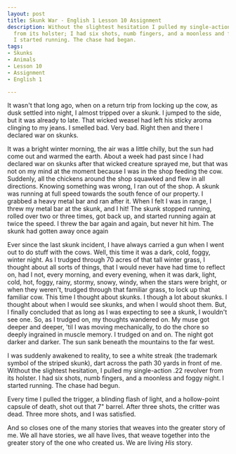 ```yaml
---
layout: post
title: Skunk War - English 1 Lesson 10 Assignment
description: Without the slightest hesitation I pulled my single-action .22 revolver
  from its holster; I had six shots, numb fingers, and a moonless and foggy night.
  I started running. The chase had began.
tags:
- Skunks
- Animals
- Lesson 10
- Assignment
- English 1

---
```

It wasn't that long ago, when on a return trip from locking up the cow, as dusk settled into night, I almost tripped over a skunk. I jumped to the side, but it was already to late. That wicked weasel had left his sticky aroma clinging to my jeans. I smelled bad. Very bad. Right then and there I declared war on skunks.

It was a bright winter morning, the air was a little chilly, but the sun had come out and warmed the earth. About a week had past since I had declared war on skunks after that wicked creature sprayed me, but that was not on my mind at the moment because I was in the shop feeding the cow. Suddenly, all the chickens around the shop squawked and flew in all directions. Knowing something was wrong, I ran out of the shop. A skunk was running at full speed towards the south fence of our property. I grabbed a heavy metal bar and ran after it. When I felt I was in range, I threw my metal bar at the skunk, and I hit! The skunk stopped running, rolled over two or three times, got back up, and started running again at twice the speed. I threw the bar again and again, but never hit him. The skunk had gotten away once again

Ever since the last skunk incident, I have always carried a gun when I went out to do stuff with the cows. Well, this time it was a dark, cold, foggy, winter night. As I trudged through 70 acres of that tall winter grass, I thought about all sorts of things, that I would never have had time to reflect on, had I not, every morning, and every evening, when it was dark, light, cold, hot, foggy, rainy, stormy, snowy, windy, when the stars were bright,  or when they weren't, trudged through that familiar grass, to lock up that familiar cow. This time I thought about skunks. I though a lot about skunks. I thought about when I would see skunks, and when I would shoot them. But, I finally concluded that as long as I was expecting to see a skunk, I wouldn't see one. So, as I trudged on, my thoughts wandered on. My muse got deeper and deeper, 'til I was moving mechanically, to do the chore so deeply ingrained in muscle memory. I trudged on and on. The night got darker and darker. The sun sank beneath the mountains to the far west.

I was suddenly awakened to reality, to see a white streak (the trademark symbol of the striped skunk), dart across the path 30 yards in front of me. Without the slightest hesitation, I pulled my single-action .22 revolver from its holster. I had six shots, numb fingers, and a moonless and foggy night. I started running. The chase had begun.

Every time I pulled the trigger, a blinding flash of light, and a hollow-point capsule of  death, shot out that 7" barrel. After three shots, the critter was dead. Three more shots, and I was satisfied.

And so closes one of the many stories that weaves into the greater story of me. We all have stories, we all have lives, that weave together into the greater story of the one who created us. We are living _His_ story.